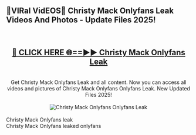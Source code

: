 <h2>🔴VIRal VidEOS🔴 Christy Mack Onlyfans Leak Videos And Photos - Update Files 2025!</h2>
<br>
<div align="center">
<h2><a href="https://213.232.235.80/live/video.php?q=christy-mack-onlyfans" rel="nofollow">🔴 CLICK HERE 🌐==►► Christy Mack Onlyfans Leak</a></h2>
<br>
Get Christy Mack Onlyfans Leak and all content. Now you can access all videos and pictures of Christy Mack Onlyfans Onlyfans Leak. New Updated Files 2025!
<br>
<br>
<a href="https://213.232.235.80/live/video.php?q=christy-mack-onlyfans" rel="nofollow" data-target="animated-image.originalLink"><img src="https://i.imgur.com/dJHk4Zq.gif" alt="Christy Mack Onlyfans Onlyfans Leak" style="max-width: 100%; display: inline-block;" data-target="animated-image.originalImage"></a>
</div>
<br>
Christy Mack Onlyfans leak<br>
Christy Mack Onlyfans leaked onlyfans